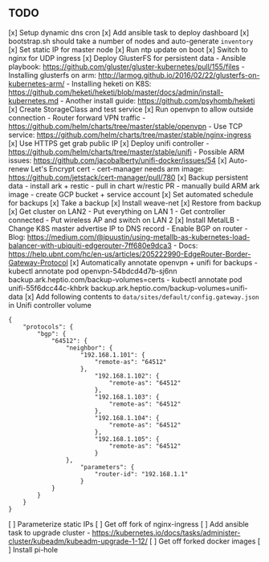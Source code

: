 ## TODO

[x] Setup dynamic dns cron
[x] Add ansible task to deploy dashboard
[x] bootstrap.sh should take a number of nodes and auto-generate `inventory`
[x] Set static IP for master node
[x] Run ntp update on boot
[x] Switch to nginx for UDP ingress
[x] Deploy GlusterFS for persistent data
    - Ansible playbook: https://github.com/gluster/gluster-kubernetes/pull/155/files
    - Installing glusterfs on arm: http://larmog.github.io/2016/02/22/glusterfs-on-kubernetes-arm/
    - Installing heketi on K8S: https://github.com/heketi/heketi/blob/master/docs/admin/install-kubernetes.md
    - Another install guide: https://github.com/psyhomb/heketi
[x] Create StorageClass and test service
[x] Run openvpn to allow outside connection
    - Router forward VPN traffic
    - https://github.com/helm/charts/tree/master/stable/openvpn
    - Use TCP service: https://github.com/helm/charts/tree/master/stable/nginx-ingress
[x] Use HTTPS get grab public IP
[x] Deploy unifi controller
    - https://github.com/helm/charts/tree/master/stable/unifi
    - Possible ARM issues: https://github.com/jacobalberty/unifi-docker/issues/54
[x] Auto-renew Let's Encrypt cert
    - cert-manager needs arm image: https://github.com/jetstack/cert-manager/pull/780
[x] Backup persistent data
    - install ark + restic
    - pull in chart w/restic PR
    - manually build ARM ark image
    - create GCP bucket + service account
[x] Set automated schedule for backups
[x] Take a backup
[x] Install weave-net
[x] Restore from backup
[x] Get cluster on LAN2
    - Put everything on LAN 1
    - Get controller connected
    - Put wireless AP and switch on LAN 2
[x] Install MetalLB
    - Change K8S master advertise IP to DNS record
    - Enable BGP on router
    - Blog: https://medium.com/@ipuustin/using-metallb-as-kubernetes-load-balancer-with-ubiquiti-edgerouter-7ff680e9dca3
    - Docs: https://help.ubnt.com/hc/en-us/articles/205222990-EdgeRouter-Border-Gateway-Protocol
[x] Automatically annotate openvpn + unifi for backups
    - kubectl annotate pod openvpn-54bdcd4d7b-sj6nn backup.ark.heptio.com/backup-volumes=certs
    - kubectl annotate pod unifi-55f6dcc44c-khbrk backup.ark.heptio.com/backup-volumes=unifi-data
[x] Add following contents to `data/sites/default/config.gateway.json` in Unifi controller volume
```
{
    "protocols": {
        "bgp": {
            "64512": {
                "neighbor": {
                    "192.168.1.101": {
                        "remote-as": "64512"
                    },
                        "192.168.1.102": {
                            "remote-as": "64512"
                        },
                        "192.168.1.103": {
                            "remote-as": "64512"
                        },
                        "192.168.1.104": {
                            "remote-as": "64512"
                        },
                        "192.168.1.105": {
                            "remote-as": "64512"
                        }
                },
                    "parameters": {
                        "router-id": "192.168.1.1"
                    }
            }
        }
    }
}
```
[ ] Parameterize static IPs
[ ] Get off fork of nginx-ingress
[ ] Add ansible task to upgrade cluster
    - https://kubernetes.io/docs/tasks/administer-cluster/kubeadm/kubeadm-upgrade-1-12/
[ ] Get off forked docker images
[ ] Install pi-hole
